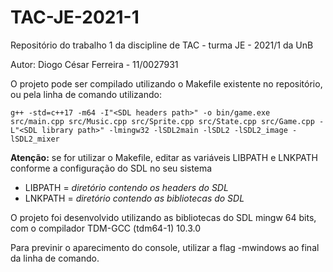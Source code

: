 # TAC-JE-2021-1

Repositório do trabalho 1 da discipline de TAC - turma JE - 2021/1 da UnB

Autor: Diogo César Ferreira - 11/0027931

O projeto pode ser compilado utilizando o Makefile existente no repositório, ou pela linha de comando utilizando:

```g++ -std=c++17 -m64 -I"<SDL headers path>" -o bin/game.exe src/main.cpp src/Music.cpp src/Sprite.cpp src/State.cpp src/Game.cpp -L"<SDL library path>" -lmingw32 -lSDL2main -lSDL2 -lSDL2_image -lSDL2_mixer```

  
**Atenção:** se for utilizar o Makefile, editar as variáveis LIBPATH e LNKPATH conforme a configuração do SDL no seu sistema
- LIBPATH = *diretório contendo os headers do SDL*
- LNKPATH = *diretório contendo as bibliotecas do SDL*

O projeto foi desenvolvido utilizando as bibliotecas do SDL mingw 64 bits, com o compilador TDM-GCC (tdm64-1) 10.3.0

Para previnir o aparecimento do console, utilizar a flag -mwindows ao final da linha de comando.
